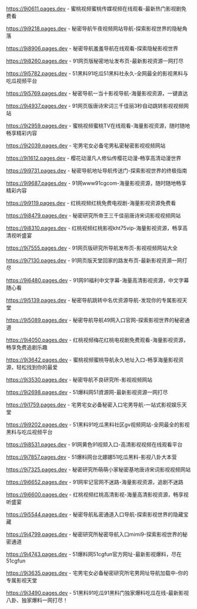 
https://9i0611.pages.dev - 蜜桃视频蜜桃传媒视频在线观看-最新热门影视剧免费看

https://9i9218.pages.dev - 秘密导航午夜视频网站导航-探索影视世界的隐秘角落

https://9i8906.pages.dev - 秘密导航羞羞导航在线观看-探索隐秘影视世界

https://9i8260.pages.dev - 91网页版秘密地址发布页-最新影视资源一网打尽

https://9i5782.pages.dev - 51黑料91吃瓜51黑料社永久-全网最全的影视黑料与吃瓜视频平台

https://9i5769.pages.dev - 秘密导航一当十影视导航-海量影视资源，一键直达

https://9i4937.pages.dev - 91网页版唐诗宋词三千佳丽3秒自动跳转影视视频网站

https://9i2959.pages.dev - 蜜桃视频蜜桃TV在线观看-海量影视资源，随时随地畅享精彩内容

https://9i2039.pages.dev - 宅男宅女必备宅男私密秘密影视视频网站

https://9i1612.pages.dev - 樱花动漫凡人修仙传樱花动漫-畅享高清动漫世界

https://9i9731.pages.dev - 秘密导航地址导航传送门-探索影视世界的终极指南

https://9i9687.pages.dev - 91网www91cgcom-海量影视资源，随时随地畅享精彩内容

https://9i9119.pages.dev - 红桃视频红桃免费电视剧-海量影视资源免费看

https://9i8479.pages.dev - 秘密研究所帝王三千佳丽唐诗宋词影视视频网站

https://9i8310.pages.dev - 红桃视频红桃影视kht75vip-海量影视资源，畅享高清视听盛宴

https://9i7555.pages.dev - 91网页版研究所导航发布页-影视视频网站大全

https://9i7130.pages.dev - 91网页版天堂回家的路发布页-最新影视资源一网打尽

https://9i6480.pages.dev - 91网91福利中文字幕-海量高清影视资源，中文字幕随心看

https://9i5139.pages.dev - 秘密导航跳转中名优资源导航-发现你的专属影视天堂

https://9i5089.pages.dev - 秘密导航导航49网入口官网-探索影视世界的秘密通道

https://9i4050.pages.dev - 红桃视频梅花红桃电视剧免费观看-海量影视资源，畅享免费追剧乐趣

https://9i3642.pages.dev - 蜜桃视频蜜桃导航永久地址入口-畅享海量影视资源，轻松找到你的最爱

https://9i3530.pages.dev - 秘密导航不良研究所-影视视频网站

https://9i2698.pages.dev - 51爆料网51資源网-最新影视资源一网打尽

https://9i1759.pages.dev - 宅男宅女必备秘密入口宅男导航-一站式影视娱乐天堂

https://9i9202.pages.dev - 51黑料91吃瓜黑料社区gv视频网站-全网最全的影视黑料与吃瓜视频平台

https://9i8531.pages.dev - 91网黄色91视颏入口-高清影视视频在线观看平台

https://9i7857.pages.dev - 51爆料网台北娜娜51吃瓜黑料-影视八卦大本营

https://9i7325.pages.dev - 秘密研究所萌萌小家秘密基地唐诗宋词影视视频网站

https://9i6652.pages.dev - 91网牢记官网不迷路-海量影视资源，追剧不迷路

https://9i6600.pages.dev - 红桃视频红桃高清影视-海量高清影视资源，畅享视听盛宴

https://9i5544.pages.dev - 秘密导航私密通道入口导航-探索影视世界的隐藏宝藏

https://9i4799.pages.dev - 秘密研究所秘密导航入口mimi9-探索影视世界的秘密通道

https://9i4743.pages.dev - 51爆料网51cgfun官方网址-最新影视爆料，尽在51cgfun

https://9i3635.pages.dev - 宅男宅女必备秘密研究所宅男网址导航加载中-你的专属影视天堂

https://9i3490.pages.dev - 51黑料91吃瓜91黑料门独家爆料吃瓜在线-最新影视八卦、独家爆料一网打尽！
